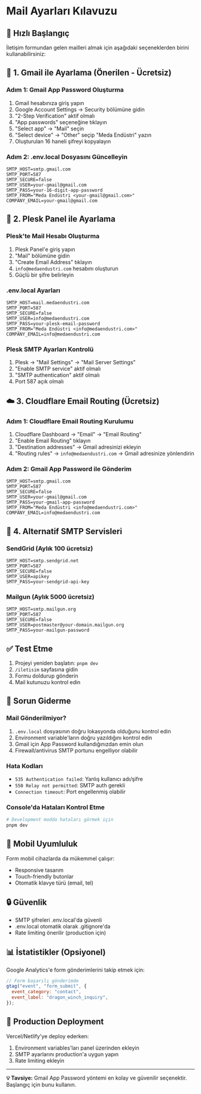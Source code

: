 # Mail Ayarları Kılavuzu

## 🚀 Hızlı Başlangıç

İletişim formundan gelen mailleri almak için aşağıdaki seçeneklerden birini kullanabilirsiniz:

## 📧 1. Gmail ile Ayarlama (Önerilen - Ücretsiz)

### Adım 1: Gmail App Password Oluşturma

1. Gmail hesabınıza giriş yapın
2. Google Account Settings → Security bölümüne gidin
3. "2-Step Verification" aktif olmalı
4. "App passwords" seçeneğine tıklayın
5. "Select app" → "Mail" seçin
6. "Select device" → "Other" seçip "Meda Endüstri" yazın
7. Oluşturulan 16 haneli şifreyi kopyalayın

### Adım 2: .env.local Dosyasını Güncelleyin

```env
SMTP_HOST=smtp.gmail.com
SMTP_PORT=587
SMTP_SECURE=false
SMTP_USER=your-gmail@gmail.com
SMTP_PASS=your-16-digit-app-password
SMTP_FROM="Meda Endüstri <your-gmail@gmail.com>"
COMPANY_EMAIL=your-gmail@gmail.com
```

## 🏢 2. Plesk Panel ile Ayarlama

### Plesk'te Mail Hesabı Oluşturma

1. Plesk Panel'e giriş yapın
2. "Mail" bölümüne gidin
3. "Create Email Address" tıklayın
4. `info@medaendustri.com` hesabını oluşturun
5. Güçlü bir şifre belirleyin

### .env.local Ayarları

```env
SMTP_HOST=mail.medaendustri.com
SMTP_PORT=587
SMTP_SECURE=false
SMTP_USER=info@medaendustri.com
SMTP_PASS=your-plesk-email-password
SMTP_FROM="Meda Endüstri <info@medaendustri.com>"
COMPANY_EMAIL=info@medaendustri.com
```

### Plesk SMTP Ayarları Kontrolü

1. Plesk → "Mail Settings" → "Mail Server Settings"
2. "Enable SMTP service" aktif olmalı
3. "SMTP authentication" aktif olmalı
4. Port 587 açık olmalı

## ☁️ 3. Cloudflare Email Routing (Ücretsiz)

### Adım 1: Cloudflare Email Routing Kurulumu

1. Cloudflare Dashboard → "Email" → "Email Routing"
2. "Enable Email Routing" tıklayın
3. "Destination addresses" → Gmail adresinizi ekleyin
4. "Routing rules" → `info@medaendustri.com` → Gmail adresinize yönlendirin

### Adım 2: Gmail App Password ile Gönderim

```env
SMTP_HOST=smtp.gmail.com
SMTP_PORT=587
SMTP_SECURE=false
SMTP_USER=your-gmail@gmail.com
SMTP_PASS=your-gmail-app-password
SMTP_FROM="Meda Endüstri <info@medaendustri.com>"
COMPANY_EMAIL=info@medaendustri.com
```

## 🔧 4. Alternatif SMTP Servisleri

### SendGrid (Aylık 100 ücretsiz)

```env
SMTP_HOST=smtp.sendgrid.net
SMTP_PORT=587
SMTP_SECURE=false
SMTP_USER=apikey
SMTP_PASS=your-sendgrid-api-key
```

### Mailgun (Aylık 5000 ücretsiz)

```env
SMTP_HOST=smtp.mailgun.org
SMTP_PORT=587
SMTP_SECURE=false
SMTP_USER=postmaster@your-domain.mailgun.org
SMTP_PASS=your-mailgun-password
```

## ✅ Test Etme

1. Projeyi yeniden başlatın: `pnpm dev`
2. `/iletisim` sayfasına gidin
3. Formu doldurup gönderin
4. Mail kutunuzu kontrol edin

## 🐛 Sorun Giderme

### Mail Gönderilmiyor?

1. `.env.local` dosyasının doğru lokasyonda olduğunu kontrol edin
2. Environment variable'ların doğru yazıldığını kontrol edin
3. Gmail için App Password kullandığınızdan emin olun
4. Firewall/antivirus SMTP portunu engelliyor olabilir

### Hata Kodları

- `535 Authentication failed`: Yanlış kullanıcı adı/şifre
- `550 Relay not permitted`: SMTP auth gerekli
- `Connection timeout`: Port engellenmiş olabilir

### Console'da Hataları Kontrol Etme

```bash
# Development modda hataları görmek için
pnpm dev
```

## 📱 Mobil Uyumluluk

Form mobil cihazlarda da mükemmel çalışır:

- Responsive tasarım
- Touch-friendly butonlar
- Otomatik klavye türü (email, tel)

## 🔒 Güvenlik

- SMTP şifreleri .env.local'da güvenli
- .env.local otomatik olarak .gitignore'da
- Rate limiting önerilir (production için)

## 📊 İstatistikler (Opsiyonel)

Google Analytics'e form gönderimlerini takip etmek için:

```javascript
// Form başarılı gönderimde
gtag("event", "form_submit", {
  event_category: "contact",
  event_label: "dragon_winch_inquiry",
});
```

## 🚀 Production Deployment

Vercel/Netlify'ye deploy ederken:

1. Environment variables'ları panel üzerinden ekleyin
2. SMTP ayarlarını production'a uygun yapın
3. Rate limiting ekleyin

---

**💡 Tavsiye:** Gmail App Password yöntemi en kolay ve güvenilir seçenektir. Başlangıç için bunu kullanın.
